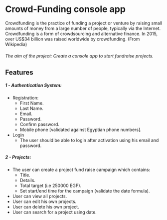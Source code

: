 # Crowd-Funding console app

Crowdfunding is the practice of funding a project or venture by raising small
amounts of money from a large number of people, typically via the Internet.
Crowdfunding is a form of crowdsourcing and alternative finance. In 2015,
over US$34 billion was raised worldwide by crowdfunding. (From Wikipedia)

###### The aim of the project: Create a console app to start fundraise projects.
### 
## Features

##### 1 - Authentication System:
- Registration:
    - First Name.
    - Last Name.
    - Email.
    - Password.
    - Confirm password.
    - Mobile phone [validated against Egyptian phone numbers].
- Login
    - The user should be able to login after activation using his email and password.
##### 2 - Projects:
- The user can create a project fund raise campaign which contains:
    - Title.
    - Details.
    - Total target (i.e 250000 EGP).
    - Set start/end time for the campaign (validate the date formula).
- User can view all projects.
- User can edit his own projects.
- User can delete his own project.
- User can search for a project using date.
